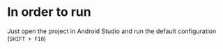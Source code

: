 # In order to run
Just open the project in Android Studio and run the default configuration (`SHIFT + F10`)
